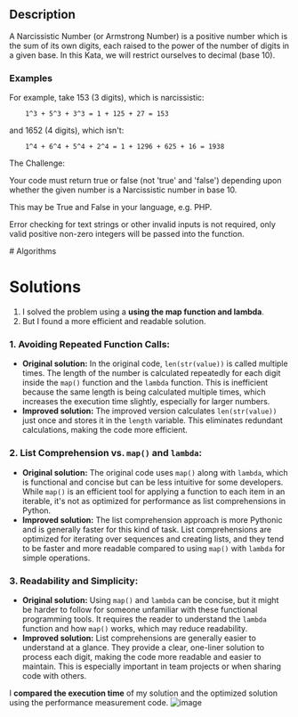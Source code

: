 ## Description

A Narcissistic Number (or Armstrong Number) is a positive number which is the sum of its own digits, each raised to the power of the number of digits in a given base. In this Kata, we will restrict ourselves to decimal (base 10).

### Examples

For example, take 153 (3 digits), which is narcissistic:
```
    1^3 + 5^3 + 3^3 = 1 + 125 + 27 = 153
```
and 1652 (4 digits), which isn't:
```
    1^4 + 6^4 + 5^4 + 2^4 = 1 + 1296 + 625 + 16 = 1938
```
The Challenge:

Your code must return true or false (not 'true' and 'false') depending upon whether the given number is a Narcissistic number in base 10.

This may be True and False in your language, e.g. PHP.

Error checking for text strings or other invalid inputs is not required, only valid positive non-zero integers will be passed into the function.

\# Algorithms

# Solutions
1. I solved the problem using a **using the map function and lambda**.
2. But I found a more efficient and readable solution.
### 1. **Avoiding Repeated Function Calls:**
   - **Original solution:** In the original code, `len(str(value))` is called multiple times. The length of the number is calculated repeatedly for each digit inside the `map()` function and the `lambda` function. This is inefficient because the same length is being calculated multiple times, which increases the execution time slightly, especially for larger numbers.   
   - **Improved solution:** The improved version calculates `len(str(value))` just once and stores it in the `length` variable. This eliminates redundant calculations, making the code more efficient.

### 2. **List Comprehension vs. `map()` and `lambda`:**
   - **Original solution:** The original code uses `map()` along with `lambda`, which is functional and concise but can be less intuitive for some developers. While `map()` is an efficient tool for applying a function to each item in an iterable, it's not as optimized for performance as list comprehensions in Python.
   - **Improved solution:** The list comprehension approach is more Pythonic and is generally faster for this kind of task. List comprehensions are optimized for iterating over sequences and creating lists, and they tend to be faster and more readable compared to using `map()` with `lambda` for simple operations.

### 3. **Readability and Simplicity:**
   - **Original solution:** Using `map()` and `lambda` can be concise, but it might be harder to follow for someone unfamiliar with these functional programming tools. It requires the reader to understand the `lambda` function and how `map()` works, which may reduce readability.
   - **Improved solution:** List comprehensions are generally easier to understand at a glance. They provide a clear, one-liner solution to process each digit, making the code more readable and easier to maintain. This is especially important in team projects or when sharing code with others.

I **compared the execution time** of my solution and the optimized solution using the performance measurement code.
![image](https://github.com/user-attachments/assets/8abfa160-fd06-4de9-a678-fc01ee1748a5)
